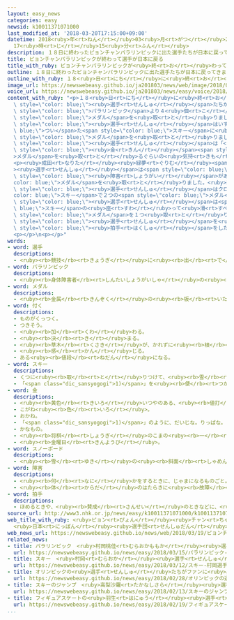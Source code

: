 ```yaml
---
layout: easy_news
categories: easy
newsid: k10011371071000
last_modified_at: '2018-03-20T17:15:00+09:00'
datetime: 2018<ruby>年<rt>ねん</rt></ruby>03<ruby>月<rt>がつ</rt></ruby>20<ruby>日<rt>にち</rt></ruby>
  17<ruby>時<rt>じ</rt></ruby>15<ruby>分<rt>ふん</rt></ruby>
description: １８日に終わったピョンチャンパラリンピックに出た選手たちが日本に戻ってきました。
title: ピョンチャンパラリンピックが終わって選手が日本に戻る
title_with_ruby: ピョンチャンパラリンピックが<ruby>終<rt>お</rt></ruby>わって<ruby>選手<rt>せんしゅ</rt></ruby>が<ruby>日本<rt>にっぽん</rt></ruby>に<ruby>戻<rt>もど</rt></ruby>る
outline: １８日に終わったピョンチャンパラリンピックに出た選手たちが日本に戻ってきました。
outline_with_ruby: １８<ruby>日<rt>にち</rt></ruby>に<ruby>終<rt>お</rt></ruby>わったピョンチャンパラリンピックに<ruby>出<rt>で</rt></ruby>た<ruby>選手<rt>せんしゅ</rt></ruby>たちが<ruby>日本<rt>にっぽん</rt></ruby>に<ruby>戻<rt>もど</rt></ruby>ってきました。
image_url: https://newswebeasy.github.io/ja201803/news/web/image/2018/03/19/K10011371071_1803191931_1803191937_01_03.jpg
voice_url: https://newswebeasy.github.io/ja201803/news/easy/voice/2018/03/20/k10011371071000.mp3
content_with_ruby: "<p>１８<ruby>日<rt>にち</rt></ruby>に<ruby>終<rt>お</rt></ruby>わったピョンチャンパラリンピックに<ruby>出<rt>で</rt></ruby>た<span\
  \ style=\"color: blue;\"><ruby>選手<rt>せんしゅ</rt></ruby></span>たちが<ruby>日本<rt>にっぽん</rt></ruby>に<ruby>戻<rt>もど</rt></ruby>ってきました。<ruby>日本<rt>にっぽん</rt></ruby>は４<ruby>年<rt>ねん</rt></ruby><ruby>前<rt>まえ</rt></ruby>の<span\
  \ style=\"color: blue;\">パラリンピック</span>より４<ruby>個<rt>こ</rt></ruby><ruby>多<rt>おお</rt></ruby>い、１０<ruby>個<rt>こ</rt></ruby>の<span\
  \ style=\"color: blue;\">メダル</span>を<ruby>取<rt>と</rt></ruby>りました。</p>\n<p><ruby>村岡桃佳<rt>むらおかももか</rt></ruby><span\
  \ style=\"color: blue;\"><ruby>選手<rt>せんしゅ</rt></ruby></span>はいすが<span style=\"color:\
  \ blue;\">つい</span>た<span style=\"color: blue;\">スキー</span>に<ruby>座<rt>すわ</rt></ruby>って<ruby>滑<rt>すべ</rt></ruby>るクラスで、５つの<span\
  \ style=\"color: blue;\">メダル</span>を<ruby>取<rt>と</rt></ruby>りました。<ruby>村岡<rt>むらおか</rt></ruby><span\
  \ style=\"color: blue;\"><ruby>選手<rt>せんしゅ</rt></ruby></span>は「<ruby>次<rt>つぎ</rt></ruby>は<ruby>全部<rt>ぜんぶ</rt></ruby><span\
  \ style=\"color: blue;\"><ruby>金<rt>きん</rt></ruby></span><span style=\"color: blue;\"\
  >メダル</span>を<ruby>取<rt>と</rt></ruby>るぐらいの<ruby>気持<rt>きも</rt></ruby>ちで<ruby>頑張<rt>がんば</rt></ruby>りたいです」と<ruby>話<rt>はな</rt></ruby>していました。</p>\n\
  <p><ruby>成田<rt>なりた</rt></ruby><ruby>緑夢<rt>ぐりむ</rt></ruby><span style=\"color: blue;\"\
  ><ruby>選手<rt>せんしゅ</rt></ruby></span>は<span style=\"color: blue;\">スノーボード</span>の<ruby>足<rt>あし</rt></ruby>に<span\
  \ style=\"color: blue;\"><ruby>障害<rt>しょうがい</rt></ruby></span>があるクラスで、２つの<span style=\"\
  color: blue;\">メダル</span>を<ruby>取<rt>と</rt></ruby>りました。<ruby>新田<rt>にった</rt></ruby><ruby>佳浩<rt>よしひろ</rt></ruby><span\
  \ style=\"color: blue;\"><ruby>選手<rt>せんしゅ</rt></ruby></span>はクロスカントリー<span style=\"\
  color: blue;\">スキー</span>で２つの<span style=\"color: blue;\">メダル</span>を<ruby>取<rt>と</rt></ruby>りました。<ruby>森井大輝<rt>もりいたいき</rt></ruby><span\
  \ style=\"color: blue;\"><ruby>選手<rt>せんしゅ</rt></ruby></span>は<span style=\"color:\
  \ blue;\">スキー</span>の<ruby>座<rt>すわ</rt></ruby>って<ruby>滑<rt>すべ</rt></ruby>るクラスで<span\
  \ style=\"color: blue;\">メダル</span>を１つ<ruby>取<rt>と</rt></ruby>りました。</p>\n<p><ruby>成田空港<rt>なりたくうこう</rt></ruby>には<span\
  \ style=\"color: blue;\"><ruby>選手<rt>せんしゅ</rt></ruby></span>を<ruby>迎<rt>むか</rt></ruby>えるために<ruby>大勢<rt>おおぜい</rt></ruby>の<ruby>人<rt>ひと</rt></ruby>が<ruby>集<rt>あつ</rt></ruby>まって、<span\
  \ style=\"color: blue;\"><ruby>拍手<rt>はくしゅ</rt></ruby></span>をしたり<ruby>花<rt>はな</rt></ruby>をプレゼントしたりしていました。</p>\n\
  <p></p>\n<p></p>"
words:
- word: 選手
  descriptions:
  - <ruby><rb>競技</rb><rt>きょうぎ</rt></ruby>に<ruby><rb>出</rb><rt>で</rt></ruby>るために<ruby><rb>選</rb><rt>えら</rt></ruby>ばれた<ruby><rb>人</rb><rt>ひと</rt></ruby>。
- word: パラリンピック
  descriptions:
  - <ruby><rb>身体障害者</rb><rt>しんたいしょうがいしゃ</rt></ruby>の<ruby><rb>国際</rb><rt>こくさい</rt></ruby>スポーツ<ruby><rb>大会</rb><rt>たいかい</rt></ruby>。<ruby><rb>四年</rb><rt>よねん</rt></ruby>に<ruby><rb>一度</rb><rt>いちど</rt></ruby>、オリンピック<ruby><rb>開催地</rb><rt>かいさいち</rt></ruby>で<ruby><rb>行</rb><rt>おこな</rt></ruby>われる。
- word: メダル
  descriptions:
  - <ruby><rb>金属</rb><rt>きんぞく</rt></ruby>の<ruby><rb>板</rb><rt>いた</rt></ruby>に、<ruby><rb>絵</rb><rt>え</rt></ruby>や<ruby><rb>文字</rb><rt>もじ</rt></ruby>などをうきぼりにしたもの。<ruby><rb>記念品</rb><rt>きねんひん</rt></ruby>や<ruby><rb>賞品</rb><rt>しょうひん</rt></ruby>などにする。
- word: 付く
  descriptions:
  - ものがくっつく。
  - つきそう。
  - <ruby><rb>加</rb><rt>くわ</rt></ruby>わる。
  - <ruby><rb>決</rb><rt>き</rt></ruby>まる。
  - <ruby><rb>草木</rb><rt>くさき</rt></ruby>が、かれずに<ruby><rb>根</rb><rt>ね</rt></ruby>をおろす。
  - <ruby><rb>感</rb><rt>かん</rt></ruby>じる。
  - ある<ruby><rb>値段</rb><rt>ねだん</rt></ruby>になる。
- word: スキー
  descriptions:
  - くつに<ruby><rb>取</rb><rt>と</rt></ruby>りつけて、<ruby><rb>雪</rb><rt>ゆき</rt></ruby>の<ruby><rb>上</rb><rt>うえ</rt></ruby>をすべる<ruby><rb>細長</rb><rt>ほそなが</rt></ruby>い<ruby><rb>板</rb><rt>いた</rt></ruby>。
  - 「<span class="dic_sansyogogi">1)</span>」を<ruby><rb>使</rb><rt>つか</rt></ruby>って<ruby><rb>雪</rb><rt>ゆき</rt></ruby>の<ruby><rb>上</rb><rt>うえ</rt></ruby>をすべるスポーツ。
- word: 金
  descriptions:
  - <ruby><rb>黄色</rb><rt>きいろ</rt></ruby>いつやのある、<ruby><rb>値打</rb><rt>ねう</rt></ruby>ちの<ruby><rb>高</rb><rt>たか</rt></ruby>い<ruby><rb>金属</rb><rt>きんぞく</rt></ruby>。こがね。
  - こがね<ruby><rb>色</rb><rt>いろ</rt></ruby>。
  - おかね。
  - 「<span class="dic_sansyogogi">1)</span>」のように、だいじな。りっぱな。
  - かなもの。
  - <ruby><rb>将棋</rb><rt>しょうぎ</rt></ruby>のこまの<ruby><rb>一</rb><rt>ひと</rt></ruby>つ。
  - <ruby><rb>金曜日</rb><rt>きんようび</rt></ruby>。
- word: スノーボード
  descriptions:
  - <ruby><rb>雪</rb><rt>ゆき</rt></ruby>の<ruby><rb>斜面</rb><rt>しゃめん</rt></ruby>をすべるための<ruby><rb>一枚</rb><rt>いちまい</rt></ruby>の<ruby><rb>板</rb><rt>いた</rt></ruby>。スキーの<ruby><rb>板</rb><rt>いた</rt></ruby>より<ruby><rb>幅</rb><rt>はば</rt></ruby>が<ruby><rb>広</rb><rt>ひろ</rt></ruby>く、<ruby><rb>横乗</rb><rt>よこの</rt></ruby>りで<ruby><rb>乗</rb><rt>の</rt></ruby>る。また、それを<ruby><rb>使</rb><rt>つか</rt></ruby>ってするスポーツ。
- word: 障害
  descriptions:
  - <ruby><rb>何</rb><rt>なに</rt></ruby>かをするときに、じゃまになるものごと。さまたげ。
  - <ruby><rb>体</rb><rt>からだ</rt></ruby>のはたらきに<ruby><rb>故障</rb><rt>こしょう</rt></ruby>があること。
- word: 拍手
  descriptions:
  - ほめるときや、<ruby><rb>賛成</rb><rt>さんせい</rt></ruby>のときなどに、<ruby><rb>手</rb><rt>て</rt></ruby>のひらを<ruby><rb>打</rb><rt>う</rt></ruby>ち<ruby><rb>合</rb><rt>あ</rt></ruby>わせて<ruby><rb>音</rb><rt>おと</rt></ruby>を<ruby><rb>出</rb><rt>だ</rt></ruby>すこと。
source_url: http://www3.nhk.or.jp/news/easy/k10011371071000/k10011371071000.html
web_title_with_ruby: <ruby>ピョン<rt>ぴょん</rt></ruby><ruby>チャン<rt>ちゃん</rt></ruby><ruby>パラリンピック<rt>ぱらりんぴっく</rt></ruby>
  <ruby>日本<rt>にっぽん</rt></ruby><ruby>選手団<rt>せんしゅだん</rt></ruby>が<ruby>帰国<rt>きこく</rt></ruby>
web_news_url: https://newswebeasy.github.io/news/web/2018/03/19/ピョンチャンパラリンピック-日本選手団が帰国
related_news:
- title: パラリンピック　<ruby>村岡桃佳<rt>むらおかももか</rt></ruby><ruby>選手<rt>せんしゅ</rt></ruby>がスキーの<ruby>大回転<rt>だいかいてん</rt></ruby>で<ruby>金<rt>きん</rt></ruby>メダル
  url: https://newswebeasy.github.io/news/easy/2018/03/15/パラリンピック-村岡桃佳選手がスキーの大回転で金メダル
- title: スキー　<ruby>村岡<rt>むらおか</rt></ruby><ruby>選手<rt>せんしゅ</rt></ruby>が<ruby>銀<rt>ぎん</rt></ruby>メダルと<ruby>銅<rt>どう</rt></ruby>メダル　<ruby>森井<rt>もりい</rt></ruby><ruby>選手<rt>せんしゅ</rt></ruby>が<ruby>銀<rt>ぎん</rt></ruby>メダル
  url: https://newswebeasy.github.io/news/easy/2018/03/12/スキー-村岡選手が銀メダルと銅メダル-森井選手が銀メダル
- title: オリンピックの<ruby>選手<rt>せんしゅ</rt></ruby>たちがファンに<ruby>感謝<rt>かんしゃ</rt></ruby>の<ruby>気持<rt>きも</rt></ruby>ちを<ruby>伝<rt>つた</rt></ruby>える
  url: https://newswebeasy.github.io/news/easy/2018/02/28/オリンピックの選手たちがファンに感謝の気持ちを伝える
- title: スキーのジャンプ　<ruby>高梨沙羅<rt>たかなしさら</rt></ruby><ruby>選手<rt>せんしゅ</rt></ruby>が<ruby>銅<rt>どう</rt></ruby>メダル
  url: https://newswebeasy.github.io/news/easy/2018/02/13/スキーのジャンプ-高梨沙羅選手が銅メダル
- title: フィギュアスケートの<ruby>羽生<rt>はにゅう</rt></ruby><ruby>選手<rt>せんしゅ</rt></ruby>が<ruby>金<rt>きん</rt></ruby>メダル　<ruby>宇野<rt>うの</rt></ruby><ruby>選手<rt>せんしゅ</rt></ruby>は<ruby>銀<rt>ぎん</rt></ruby>
  url: https://newswebeasy.github.io/news/easy/2018/02/19/フィギュアスケートの羽生選手が金メダル-宇野選手は銀
...
```

